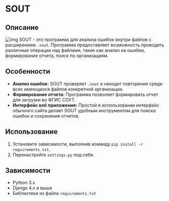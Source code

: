 # SOUT

## Описание
![img](https://github.com/0gl04q/SOUT/assets/115027096/34009858-8dfd-4fcf-a661-c180aa47efb1)
SOUT - это программа для анализа ошибок внутри файлов с расширением `.sout`. Программа предоставляет возможность проводить различные операции над файлами, такие как анализ на ошибки, формирование отчета, поиск по организациям.

## Особенности
- **Анализ ошибок:** SOUT проверяет `.sout` и находит повторения среди всех имеющихся файлов конкретной организации.
- **Формирование отчета:** Программа позволяет формировать отчет для загрузки во ФГИС СОУТ.
- **Интерфейс веб приложения:** Простой в использовании интерфейс обычного сайта делает SOUT удобным инструментом для поиска ошибок и сохранения отчетов.

## Использование
1. Установите зависимости, выполнив команду `pip install -r requirements.txt`.
2. Перенастройте `settings.py` под себя.

## Зависимости
- Python 3.x
- Django 4.x и выше
- Библиотеки из файла `requirements.txt`
